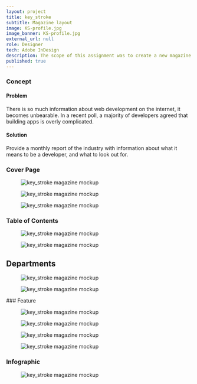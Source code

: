 ```yaml
---
layout: project
title: key_stroke
subtitle: Magazine layout
image: KS-profile.jpg
image_banner: KS-profile.jpg
external_url: null
role: Designer
tech: Adobe InDesign
description: The scope of this assignment was to create a new magazine concept. I chose to create a magazine about Web Design and Development.
published: true
---
```


### Concept

#### Problem
There is so much information about web development on the internet, it becomes unbearable. In a recent poll, a majority of developers agreed that building apps is overly complicated.

#### Solution
Provide a monthly report of the industry with
information about what it means to be a developer,
and what to look out for.

### Cover Page

<figure class="img-wrapper">
    <img src="/images/key_stroke/JNutt_Final_Page_01.jpg" class="img-full img--project-piece" alt="key_stroke magazine mockup">
</figure>
<figure class="img-wrapper">
    <img src="/images/key_stroke/JNutt_Final_Page_02.jpg" class="img-full img--project-piece" alt="key_stroke magazine mockup">
</figure>
<figure class="img-wrapper">
    <img src="/images/key_stroke/JNutt_Final_Page_03.jpg" class="img-full img--project-piece" alt="key_stroke magazine mockup">
</figure>


### Table of Contents
<figure class="img-wrapper">
    <img src="/images/key_stroke/JNutt_Final_Page_04.jpg" class="img-full img--project-piece" alt="key_stroke magazine mockup">
</figure>
<figure class="img-wrapper">
    <img src="/images/key_stroke/JNutt_Final_Page_05.jpg" class="img-full img--project-piece" alt="key_stroke magazine mockup">
</figure>


## Departments
<figure class="img-wrapper">
    <img src="/images/key_stroke/JNutt_Final_Page_06.jpg" class="img-full img--project-piece" alt="key_stroke magazine mockup">
</figure>
<figure class="img-wrapper">
    <img src="/images/key_stroke/JNutt_Final_Page_07.jpg" class="img-full img--project-piece" alt="key_stroke magazine mockup">
</figure>
### Feature
<figure class="img-wrapper">
    <img src="/images/key_stroke/JNutt_Final_Page_08.jpg" class="img-full img--project-piece" alt="key_stroke magazine mockup">
</figure>
<figure class="img-wrapper">
    <img src="/images/key_stroke/JNutt_Final_Page_09.jpg" class="img-full img--project-piece" alt="key_stroke magazine mockup">
</figure>
<figure class="img-wrapper">
    <img src="/images/key_stroke/JNutt_Final_Page_10.jpg" class="img-full img--project-piece" alt="key_stroke magazine mockup">
</figure>
<figure class="img-wrapper">
    <img src="/images/key_stroke/JNutt_Final_Page_11.jpg" class="img-full img--project-piece" alt="key_stroke magazine mockup">
</figure>

### Infographic
<figure class="img-wrapper">
    <img src="/images/key_stroke/JNutt_Final_Page_12.jpg" class="img-full img--project-piece" alt="key_stroke magazine mockup">
</figure>
